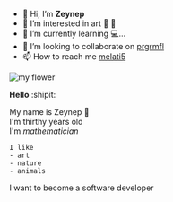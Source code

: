 - 👋 Hi, I’m **Zeynep** 
- 👀 I’m interested in art :violin: :art:
- 🌱 I’m currently learning :computer:...
- 💞️ I’m looking to collaborate on [prgrmfl](https://github.com/prgrmfl)
- 📫 How to reach me [melati5](https://github.com/Melati5) 

<!---
Melati5/Melati5 is a ✨ special ✨ repository because its `README.md` (this file) appears on your GitHub profile.
You can click the Preview link to take a look at your changes.
--->




![my flower](https://i2.milimaj.com/i/milliyet/75/0x410/5f14697655427f1424633c37.jpg)

**Hello** :shipit:

My name is Zeynep :tada: <br/>
I'm thirthy years old <br/>
I'm *mathematician* <br/>
```
I like
- art
- nature 
- animals 
```

I want to become a software developer 
